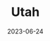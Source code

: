 ---
title: "Utah"
type: state
borders:
  - Arizona
  - Colorado
  - Idaho
  - Nevada
  - New Mexico
  - Wyoming
capital:
  - Salt Lake City
cities:
  - Park City
  - Salt Lake City
country:
  - United States
date: 2023-06-24
hashtag: utah
tags:
  - state
  - United States
---